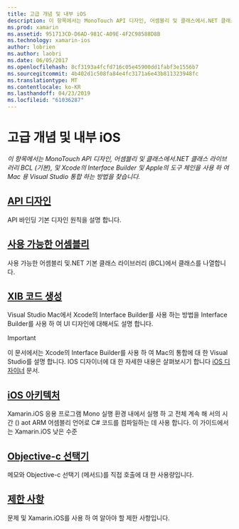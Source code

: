 ```yaml
---
title: 고급 개념 및 내부 iOS
description: 이 항목에서는 MonoTouch API 디자인, 어셈블리 및 클래스에서.NET 클래스 라이브러리 BCL (기본), 및 Xcode의 Interface Builder 및 Apple의 도구 체인을 사용 하 여 Mac 용 Visual Studio 통합 하는 방법을 찾습니다.
ms.prod: xamarin
ms.assetid: 951713CD-D6AD-981C-A09E-4F2C98588D8B
ms.technology: xamarin-ios
author: lobrien
ms.author: laobri
ms.date: 06/05/2017
ms.openlocfilehash: 8cf3193a4fcfd716c05e45900dd1fabf3e1556b7
ms.sourcegitcommit: 4b402d1c508fa84e4fc3171a6e43b811323948fc
ms.translationtype: MT
ms.contentlocale: ko-KR
ms.lasthandoff: 04/23/2019
ms.locfileid: "61036287"
---
```

# <a name="ios-advanced-concepts-and-internals"></a>고급 개념 및 내부 iOS

_이 항목에서는 MonoTouch API 디자인, 어셈블리 및 클래스에서.NET 클래스 라이브러리 BCL (기본), 및 Xcode의 Interface Builder 및 Apple의 도구 체인을 사용 하 여 Mac 용 Visual Studio 통합 하는 방법을 찾습니다._

##  <a name="api-designiosinternalsapi-designindexmd"></a>[API 디자인](~/ios/internals/api-design/index.md)

API 바인딩 기본 디자인 원칙을 설명 합니다.

##  <a name="available-assembliescross-platforminternalsavailable-assembliesmd"></a>[사용 가능한 어셈블리](~/cross-platform/internals/available-assemblies.md)

사용 가능한 어셈블리 및.NET 기본 클래스 라이브러리 (BCL)에서 클래스를 나열합니다.

##  <a name="xib-code-generationiosinternalsxib-code-generationmd"></a>[XIB 코드 생성](~/ios/internals/xib-code-generation.md)

Visual Studio Mac에서 Xcode의 Interface Builder를 사용 하는 방법을 Interface Builder를 사용 하 여 UI 디자인에 대해서도 설명 합니다.

> [!IMPORTANT]
> 이 문서에서는 Xcode의 Interface Builder를 사용 하 여 Mac의 통합에 대 한 Visual Studio를 설명 합니다. IOS 디자이너에 대 한 자세한 내용은 살펴보시기 합니다 [iOS 디자이너](~/ios/user-interface/designer/index.md) 문서.

##  <a name="ios-architectureiosinternalsarchitecturemd"></a>[iOS 아키텍처](~/ios/internals/architecture.md)

Xamarin.iOS 응용 프로그램 Mono 실행 환경 내에서 실행 하 고 전체 계속 해 서의 시간 () aot ARM 어셈블리 언어로 C# 코드를 컴파일하는 데 사용 합니다. 이 가이드에서는 Xamarin.iOS 낮은 수준

##  <a name="objective-c-selectorsiosinternalsobjective-c-selectorsmd"></a>[Objective-c 선택기](~/ios/internals/objective-c-selectors.md)

메모와 Objective-c 선택기 (메서드)를 직접 호출에 대 한 사용량입니다.

##  <a name="limitationslimitationsmd"></a>[제한 사항](limitations.md)

문제 및 Xamarin.iOS를 사용 하 여 알아야 할 제한 사항입니다.